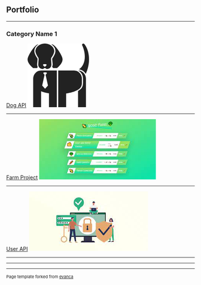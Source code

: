 ## Portfolio

---

### Category Name 1 

[Dog API](git@github.com:ed-favour/DOG-API.git)
<img src="dog.png?raw=true"/>

---
[Farm Project](git@github.com:ed-favour/Farm-Project.git)
<img src="nodefarm.jpg?raw=true"/>

---
[User API](git@github.com:ed-favour/Node_Express-API.git)
<img src="user.jpg?raw=true"/>

---

<!-- ### Category Name 2

- [Project 1 Title](http://example.com/)
- [Project 2 Title](http://example.com/)
- [Project 3 Title](http://example.com/)
- [Project 4 Title](http://example.com/)
- [Project 5 Title](http://example.com/) -->

---




---
<p style="font-size:11px">Page template forked from <a href="https://github.com/evanca/quick-portfolio">evanca</a></p>
<!-- Remove above link if you don't want to attibute -->

